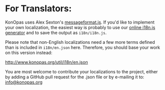 For Translators:
================

KonOpas uses Alex Sexton's [messageformat.js]. If you'd like to implement your
own localization, the easiest way is probably to use our [online i18n.js
generator][KO-i18n] and to save the output as `i18n/i18n.js`.

[messageformat.js]: https://github.com/SlexAxton/messageformat.js
[KO-i18n]: http://konopas.org/util/i18n/

Please note that non-English localizations need a few more terms defined than is
included in `i18n/en.json` here. Therefore, you should base your work on this
version instead:

http://www.konopas.org/util/i18n/en.json

You are most welcome to contribute your localizations to the project, either by
adding a GitHub pull request for the .json file or by e-mailing it to:
info@konopas.org
